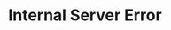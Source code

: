 ---
layout: error-page
title: Internal Server Error
error-code: 500
error-message: The server has encountered a situation it doesn't know how to handle.
sitemap: false
permalink: /500.html
---